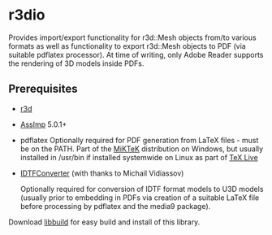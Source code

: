 # r3dio
Provides import/export functionality for r3d::Mesh objects from/to various formats as well as
functionality to export r3d::Mesh objects to PDF (via suitable pdflatex processor). At time of
writing, only Adobe Reader supports the rendering of 3D models inside PDFs.

## Prerequisites
- [r3d](../../../r3d)

- [AssImp](https://github.com/assimp) 5.0.1+

- pdflatex
    Optionally required for PDF generation from LaTeX files - must be on the PATH.
    Part of the [MiKTeK](https://miktex.org/) distribution on Windows, but usually
    installed in /usr/bin if installed systemwide on Linux as part of
    [TeX Live](https://www.tug.org/texlive/)

- [IDTFConverter](https://www2.iaas.msu.ru/tmp/u3d/u3d-1.4.5_current.zip)
    (with thanks to Michail Vidiassov)

    Optionally required for conversion of IDTF format models to U3D models
    (usually prior to embedding in PDFs via creation of a suitable LaTeX
    file before processing by pdflatex and the media9 package).

Download [libbuild](../../../libbuild) for easy build and install of this library.
